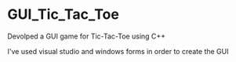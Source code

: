# GUI_Tic_Tac_Toe

Devolped a GUI game for Tic-Tac-Toe using C++

I've used visual studio and windows forms in order to create the GUI
